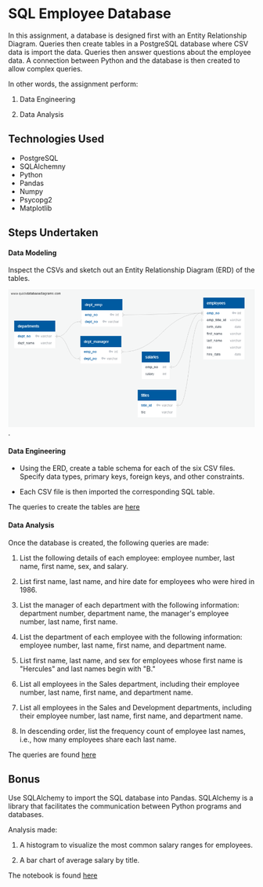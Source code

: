 # SQL Employee Database

In this assignment, a database is designed first with an Entity Relationship Diagram. Queries then create tables in a PostgreSQL database where CSV data is import the data. Queries then answer questions about the employee data. A connection between Python and the database is then created to allow complex queries.

In other words, the assignment perform:
1. Data Engineering

3. Data Analysis

## Technologies Used
- PostgreSQL
- SQLAlchemny
- Python
- Pandas
- Numpy
- Psycopg2
- Matplotlib

## Steps Undertaken

#### Data Modeling

 Inspect the CSVs and sketch out an Entity Relationship Diagram (ERD) of the tables.
 
 ![ERD](DBD.png).


#### Data Engineering

 * Using the ERD, create a table schema for each of the six CSV files. Specify data types, primary keys, foreign keys, and other constraints.

 * Each CSV file is then imported the corresponding SQL table.

The queries to create the tables are [here](https://github.com/tomjp90/sql-challenge/blob/main/schema.sql)

#### Data Analysis

Once the database is created, the following queries are made:

1. List the following details of each employee: employee number, last name, first name, sex, and salary.

2. List first name, last name, and hire date for employees who were hired in 1986.

3. List the manager of each department with the following information: department number, department name, the manager's employee number, last name, first name.

4. List the department of each employee with the following information: employee number, last name, first name, and department name.

5. List first name, last name, and sex for employees whose first name is "Hercules" and last names begin with "B."

6. List all employees in the Sales department, including their employee number, last name, first name, and department name.

7. List all employees in the Sales and Development departments, including their employee number, last name, first name, and department name.

8. In descending order, list the frequency count of employee last names, i.e., how many employees share each last name.

The queries are found  [here](https://github.com/tomjp90/sql-challenge/blob/main/queries.sql)

## Bonus

Use SQLAlchemy to import the SQL database into Pandas. SQLAlchemy is a library that facilitates the communication between Python programs and databases.

Analysis made:

1. A histogram to visualize the most common salary ranges for employees.

2. A bar chart of average salary by title.

The notebook is found [here](https://github.com/tomjp90/sql-challenge/blob/main/Bonus%20challange.ipynb)


